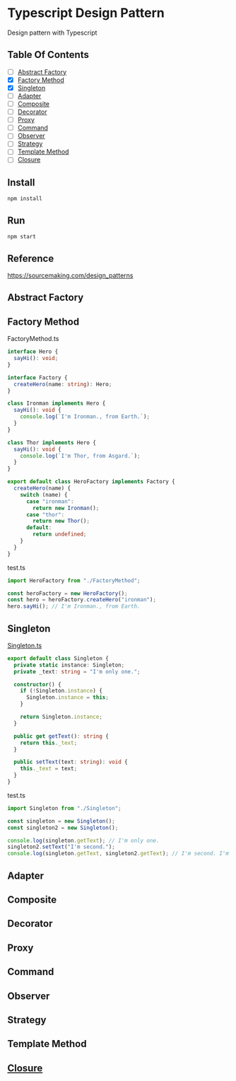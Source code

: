 # Typescript Design Pattern

Design pattern with Typescript

## Table Of Contents

- [ ] [Abstract Factory](#abstract-factory)
- [x] [Factory Method](#factory-method)
- [x] [Singleton](#singleton)
- [ ] [Adapter](#adapter)
- [ ] [Composite](#composite)
- [ ] [Decorator](#decorator)
- [ ] [Proxy](#proxy)
- [ ] [Command](#command)
- [ ] [Observer](#observer)
- [ ] [Strategy](#strategy)
- [ ] [Template Method](#template-method)
- [ ] [Closure](#closure)

## Install

```
npm install
```

## Run

```
npm start
```

## Reference

https://sourcemaking.com/design_patterns

## Abstract Factory

## Factory Method

FactoryMethod.ts

```ts
interface Hero {
  sayHi(): void;
}

interface Factory {
  createHero(name: string): Hero;
}

class Ironman implements Hero {
  sayHi(): void {
    console.log(`I'm Ironman., from Earth.`);
  }
}

class Thor implements Hero {
  sayHi(): void {
    console.log(`I'm Thor, from Asgard.`);
  }
}

export default class HeroFactory implements Factory {
  createHero(name) {
    switch (name) {
      case "ironman":
        return new Ironman();
      case "thor":
        return new Thor();
      default:
        return undefined;
    }
  }
}
```

test.ts

```ts
import HeroFactory from "./FactoryMethod";

const heroFactory = new HeroFactory();
const hero = heroFactory.createHero("ironman");
hero.sayHi(); // I'm Ironman., from Earth.
```

## Singleton

[Singleton.ts](src/singleton.ts)

```ts
export default class Singleton {
  private static instance: Singleton;
  private _text: string = "I'm only one.";

  constructor() {
    if (!Singleton.instance) {
      Singleton.instance = this;
    }

    return Singleton.instance;
  }

  public get getText(): string {
    return this._text;
  }

  public setText(text: string): void {
    this._text = text;
  }
}
```

test.ts

```ts
import Singleton from "./Singleton";

const singleton = new Singleton();
const singleton2 = new Singleton();

console.log(singleton.getText); // I'm only one.
singleton2.setText("I'm second.");
console.log(singleton.getText, singleton2.getText); // I'm second. I'm second.
```

## Adapter

## Composite

## Decorator

## Proxy

## Command

## Observer

## Strategy

## Template Method

## [Closure](src/closure/README.md)
